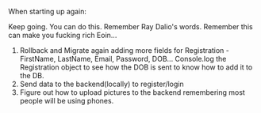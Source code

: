 When starting up again:

Keep going. You can do this. 
Remember Ray Dalio's words. 
Remember this can make you fucking rich Eoin... 

1) Rollback and Migrate again adding more fields for Registration - FirstName, LastName, Email, Password, DOB... Console.log the Registration object to see how the DOB is sent to know how to add it to the DB.
2) Send data to the backend(locally) to register/login
3) Figure out how to upload pictures to the backend remembering most people will be using phones. 